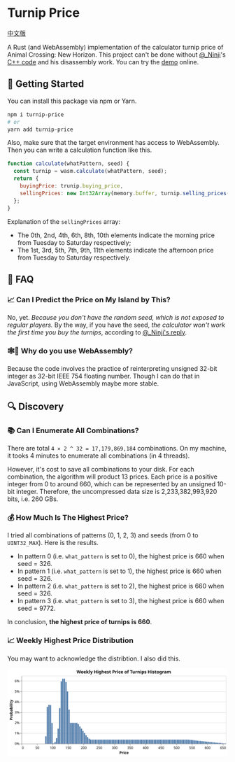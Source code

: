 # Turnip Price

[中文版](docs/README_zh-CN.md)

A Rust (and WebAssembly) implementation of the calculator turnip price of Animal Crossing: New Horizon. This project can't be done without [@_Ninji](https://twitter.com/_Ninji)'s [C++ code](https://gist.github.com/Treeki/85be14d297c80c8b3c0a76375743325b) and his disassembly work. You can try the [demo](https://turnip-price.now.sh) online.

## 🚀 Getting Started

You can install this package via npm or Yarn.

```bash
npm i turnip-price
# or
yarn add turnip-price
```

Also, make sure that the target environment has access to WebAssembly. Then you can write a calculation function like this.

```js
function calculate(whatPattern, seed) {
  const turnip = wasm.calculate(whatPattern, seed);
  return {
    buyingPrice: trunip.buying_price,
    sellingPrices: new Int32Array(memory.buffer, turnip.selling_prices(), 12),
  };
}
```

Explanation of the `sellingPrices` array:

* The 0th, 2nd, 4th, 6th, 8th, 10th elements indicate the morning price from Tuesday to Saturday respectively;
* The 1st, 3rd, 5th, 7th, 9th, 11th elements indicate the afternoon price from Tuesday to Saturday respectively.

## 🤔 FAQ

### 📈 Can I Predict the Price on My Island by This?

No, yet. *Because you don't have the random seed, which is not exposed to regular players.* By the way, if you have the seed, *the calculator won't work the first time you buy the turnips*, according to [@_Ninji's reply](https://twitter.com/_Ninji/status/1245097287136706561?s=20).

### 🕸️🦀️ Why do you use WebAssembly?

Because the code involves the practice of reinterpreting unsigned 32-bit integer as 32-bit IEEE 754 floating number.
Though I can do that in JavaScript, using WebAssembly maybe more stable.

## 🔍 Discovery

### 📚 Can I Enumerate All Combinations?

There are total `4 × 2 ^ 32 = 17,179,869,184` combinations.
On my machine, it tooks 4 minutes to enumerate all combinations (in 4 threads).

However, it's cost to save all combinations to your disk.
For each combination, the algorithm will product 13 prices.
Each price is a positive integer from 0 to around 660, which can be represented by an unsigned 10-bit integer.
Therefore, the uncompressed data size is 2,233,382,993,920 bits, i.e. 260 GBs.

### 💰 How Much Is The Highest Price?

I tried all combinations of patterns (0, 1, 2, 3) and seeds (from 0 to `UINT32_MAX`). Here is the results.

* In pattern 0 (i.e. `what_pattern` is set to 0), the highest price is 660 when seed = 326.
* In pattern 1 (i.e. `what_pattern` is set to 1), the highest price is 660 when seed = 326.
* In pattern 2 (i.e. `what_pattern` is set to 2), the highest price is 660 when seed = 326.
* In pattern 3 (i.e. `what_pattern` is set to 3), the highest price is 660 when seed = 9772.

In conclusion, **the highest price of turnips is 660**.

### 📈 Weekly Highest Price Distribution

You may want to acknowledge the distribtion. I also did this.

![The Histogram of Weekly Highest Price of Turnips](docs/weekly-highest-distribution.svg)
